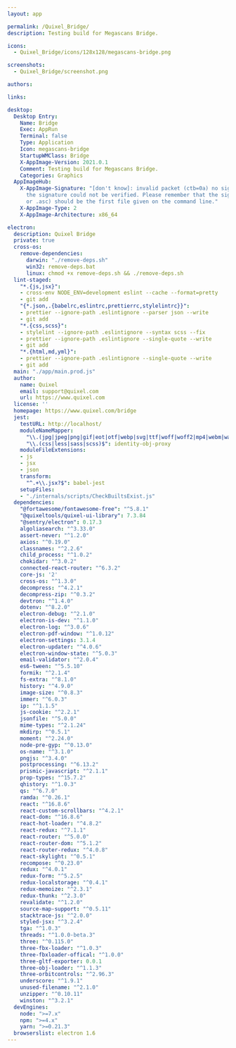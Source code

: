 ```yaml
---
layout: app

permalink: /Quixel_Bridge/
description: Testing build for Megascans Bridge.

icons:
  - Quixel_Bridge/icons/128x128/megascans-bridge.png

screenshots:
  - Quixel_Bridge/screenshot.png

authors:

links:

desktop:
  Desktop Entry:
    Name: Bridge
    Exec: AppRun
    Terminal: false
    Type: Application
    Icon: megascans-bridge
    StartupWMClass: Bridge
    X-AppImage-Version: 2021.0.1
    Comment: Testing build for Megascans Bridge.
    Categories: Graphics
  AppImageHub:
    X-AppImage-Signature: "[don't know]: invalid packet (ctb=0a) no signature found
      the signature could not be verified. Please remember that the signature file (.sig
      or .asc) should be the first file given on the command line."
    X-AppImage-Type: 2
    X-AppImage-Architecture: x86_64

electron:
  description: Quixel Bridge
  private: true
  cross-os:
    remove-dependencies:
      darwin: "./remove-deps.sh"
      win32: remove-deps.bat
      linux: chmod +x remove-deps.sh && ./remove-deps.sh
  lint-staged:
    "*.{js,jsx}":
    - cross-env NODE_ENV=development eslint --cache --format=pretty
    - git add
    "{*.json,.{babelrc,eslintrc,prettierrc,stylelintrc}}":
    - prettier --ignore-path .eslintignore --parser json --write
    - git add
    "*.{css,scss}":
    - stylelint --ignore-path .eslintignore --syntax scss --fix
    - prettier --ignore-path .eslintignore --single-quote --write
    - git add
    "*.{html,md,yml}":
    - prettier --ignore-path .eslintignore --single-quote --write
    - git add
  main: "./app/main.prod.js"
  author:
    name: Quixel
    email: support@quixel.com
    url: https://www.quixel.com
  license: ''
  homepage: https://www.quixel.com/bridge
  jest:
    testURL: http://localhost/
    moduleNameMapper:
      "\\.(jpg|jpeg|png|gif|eot|otf|webp|svg|ttf|woff|woff2|mp4|webm|wav|mp3|m4a|aac|oga)$": "<rootDir>/internals/mocks/fileMock.js"
      "\\.(css|less|sass|scss)$": identity-obj-proxy
    moduleFileExtensions:
    - js
    - jsx
    - json
    transform:
      "^.+\\.jsx?$": babel-jest
    setupFiles:
    - "./internals/scripts/CheckBuiltsExist.js"
  dependencies:
    "@fortawesome/fontawesome-free": "^5.8.1"
    "@quixeltools/quixel-ui-library": 7.3.84
    "@sentry/electron": 0.17.3
    algoliasearch: "^3.33.0"
    assert-never: "^1.2.0"
    axios: "^0.19.0"
    classnames: "^2.2.6"
    child_process: "^1.0.2"
    chokidar: "^3.0.2"
    connected-react-router: "^6.3.2"
    core-js: '2'
    cross-os: "^1.3.0"
    decompress: "^4.2.1"
    decompress-zip: "^0.3.2"
    devtron: "^1.4.0"
    dotenv: "^8.2.0"
    electron-debug: "^2.1.0"
    electron-is-dev: "^1.1.0"
    electron-log: "^3.0.6"
    electron-pdf-window: "^1.0.12"
    electron-settings: 3.1.4
    electron-updater: "^4.0.6"
    electron-window-state: "^5.0.3"
    email-validator: "^2.0.4"
    es6-tween: "^5.5.10"
    formik: "^2.1.4"
    fs-extra: "^8.1.0"
    history: "^4.9.0"
    image-size: "^0.8.3"
    immer: "^6.0.3"
    ip: "^1.1.5"
    js-cookie: "^2.2.1"
    jsonfile: "^5.0.0"
    mime-types: "^2.1.24"
    mkdirp: "^0.5.1"
    moment: "^2.24.0"
    node-pre-gyp: "^0.13.0"
    os-name: "^3.1.0"
    pngjs: "^3.4.0"
    postprocessing: "^6.13.2"
    prismic-javascript: "^2.1.1"
    prop-types: "^15.7.2"
    qhistory: "^1.0.3"
    qs: "^6.7.0"
    ramda: "^0.26.1"
    react: "^16.8.6"
    react-custom-scrollbars: "^4.2.1"
    react-dom: "^16.8.6"
    react-hot-loader: "^4.8.2"
    react-redux: "^7.1.1"
    react-router: "^5.0.0"
    react-router-dom: "^5.1.2"
    react-router-redux: "^4.0.8"
    react-skylight: "^0.5.1"
    recompose: "^0.23.0"
    redux: "^4.0.1"
    redux-form: "^5.2.5"
    redux-localstorage: "^0.4.1"
    redux-memoize: "^2.3.1"
    redux-thunk: "^2.3.0"
    revalidate: "^1.2.0"
    source-map-support: "^0.5.11"
    stacktrace-js: "^2.0.0"
    styled-jsx: "^3.2.4"
    tga: "^1.0.3"
    threads: "^1.0.0-beta.3"
    three: "^0.115.0"
    three-fbx-loader: "^1.0.3"
    three-fbxloader-offical: "^1.0.0"
    three-gltf-exporter: 0.0.1
    three-obj-loader: "^1.1.3"
    three-orbitcontrols: "^2.96.3"
    underscore: "^1.9.1"
    unused-filename: "^2.1.0"
    unzipper: "^0.10.11"
    winston: "^3.2.1"
  devEngines:
    node: ">=7.x"
    npm: ">=4.x"
    yarn: ">=0.21.3"
  browserslist: electron 1.6
---
```

